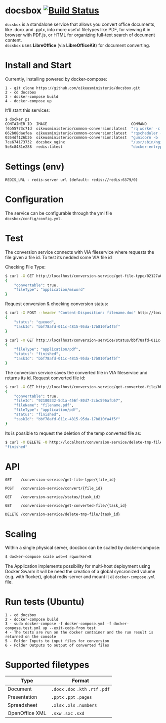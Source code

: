 # docsbox [![Build Status](https://travis-ci.org/dveselov/docsbox.svg?branch=master)](https://travis-ci.org/dveselov/docsbox)

`docsbox` is a standalone service that allows you convert office documents, like .docx and .pptx, into more useful filetypes like PDF, for viewing it in browser with PDF.js, or HTML for organizing full-text search of document content.  
`docsbox` uses **LibreOffice** (via **LibreOfficeKit**) for document converting.

# Install and Start
Currently, installing powered by docker-compose:

```
1 - git clone https://github.com/oikeusministerio/docsbox.git
2 - cd docsbox
3 - docker-compose build
4 - docker-compose up
```

It'll start this services:

```bash
$ docker ps
CONTAINER ID  IMAGE                                      COMMAND                 CREATED             STATUS             PORTS                   NAMES
f6b55773c71d  oikeusministerio/common-conversion:latest  "rq worker -c docsbox"  About a minute ago  Up About a minute                          docsbox_rqworker_1
662b08daefea  oikeusministerio/common-conversion:latest  "rqscheduler -H redis"  About a minute ago  Up About a minute                          docsbox_rqscheduler_1
0364df126b36  oikeusministerio/common-conversion:latest  "gunicorn -b :8000 do"  About a minute ago  Up About a minute  0.0.0.0:8000->8000/tcp  docsbox_web_1
7ce674173732  docsbox_nginx                              "/usr/sbin/nginx"       About a minute ago  Up About a minute  0.0.0.0:80->80/tcp      docsbox_nginx_1
5e8c8481e288  redis:latest                               "docker-entrypoint.sh"  About a minute ago  Up About a minute  0.0.0.0:6379->6379/tcp  docsbox_redis_1
```

# Settings (env)
```
REDIS_URL - redis-server url (default: redis://redis:6379/0)
```

# Configuration
The service can be configurable through the yml file `docsbox/config/config.yml`.

# Test
The conversion service connects with VIA fileservice where requests the file given a file id. To test its nedded some VIA file id

Checking File Type:
```bash
$ curl -X GET http://localhost/conversion-service/get-file-type/02127a06-d078-4935-a6f9-b7cbdbff4959
{
    "convertable": true,
    "fileType": "application/msword"
}
```

Request conversion & checking conversion status:
```bash
$ curl -X POST --header "Content-Disposition: filename.doc" http://localhost/conversion-service/convert/02127a06-d078-4935-a6f9-b7cbdbff4959
{
    "status": "queued",
    "taskId": "bbf78afd-011c-4815-95da-17b810fa4f5f"
}

$ curl -X GET http://localhost/conversion-service/status/bbf78afd-011c-4815-95da-17b810fa4f5f
{
    "fileType": "application/pdf",
    "status": "finished",
    "taskId": "bbf78afd-011c-4815-95da-17b810fa4f5f"
}
```

The conversion service saves the converted file in VIA fileservice and returns its id.
Request converted file id:
```bash
$ curl -X GET http://localhost/conversion-service/get-converted-file/bbf78afd-011c-4815-95da-17b810fa4f5f
{
    "convertable": true,
    "fileId": "92180232-5d1a-456f-80d7-2cbc596afb57",
    "fileName": "filename.pdf",
    "fileType": "application/pdf",
    "status": "finished",
    "taskId": "bbf78afd-011c-4815-95da-17b810fa4f5f"
}
```

Its is possible to request the deletion of the temp converted file as:
```bash
$ curl -X DELETE -O http://localhost/conversion-service/delete-tmp-file/bbf78afd-011c-4815-95da-17b810fa4f5f
"finished"
```

# API
```
GET    /conversion-service/get-file-type/{file_id}

POST   /conversion-service/convert/{file_id}

GET    /conversion-service/status/{task_id}

GET    /conversion-service/get-converted-file/{task_id}

DELETE /conversion-service/delete-tmp-file/{task_id}
```

# Scaling
Within a single physical server, docsbox can be scaled by docker-compose:
```bash
$ docker-compose scale web=4 rqworker=8
```
The Application implements possibility for multi-host deployment using Docker Swarm it will be need the creation of a global syncronized volume (e.g. with flocker), global redis-server and mount it at `docker-compose.yml` file.


# Run tests (Ubuntu)
```
1 - cd docsbox
2 - docker-compose build
3 - sudo docker-compose -f docker-compose.yml -f docker-compose.test.yml up --exit-code-from test
4 - The tests are run on the docker container and the run result is returned on the console
5 - Folder Inputs to input files for conversion
6 - Folder Outputs to output of converted files
```

# Supported filetypes
| Type           | Format                              | 
| ---------------|------------------------------------ |
| Document       | `.docx` `.doc` `.kth` `.rtf` `.pdf` |
| Presentation   | `.pptx` `.ppt` `.pages`             |
| Spreadsheet    | `.xlsx` `.xls` `.numbers`           |
| OpenOffice XML | `.sxw` `.sxc` `.sxd`                |
